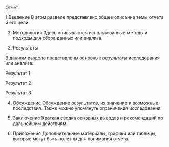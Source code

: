 Отчет

1.Введение
В этом разделе представлено общее описание темы отчета и его цели.

2. Методология
Здесь описываются использованные методы и подходы для сбора данных или анализа.

3. Результаты

В данном разделе представлены основные результаты исследования или анализа:


Результат 1

Результат 2

Результат 3

4. Обсуждение
Обсуждение результатов, их значение и возможные последствия. Также можно упомянуть ограничения исследования.

5. Заключение
Краткая сводка основных выводов и рекомендаций по дальнейшим действиям.

6. Приложения
Дополнительные материалы, графики или таблицы, которые могут быть полезны для понимания отчета.
